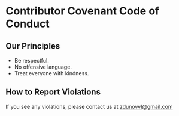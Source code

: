 # Contributor Covenant Code of Conduct

## Our Principles
- Be respectful.
- No offensive language.
- Treat everyone with kindness.

## How to Report Violations
If you see any violations, please contact us at zdunovvl@gmail.com

